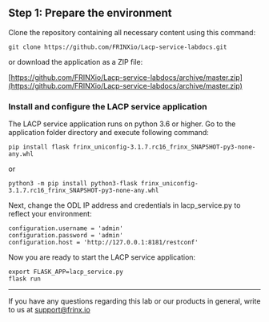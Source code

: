 ## Step 1: Prepare the environment

Clone the repository containing all necessary content using this command:

```
git clone https://github.com/FRINXio/Lacp-service-labdocs.git
```

or download the application as a ZIP file:

[https://github.com/FRINXio/Lacp-service-labdocs/archive/master.zip](https://github.com/FRINXio/Lacp-service-labdocs/archive/master.zip)

### Install and configure the LACP service application

The LACP service application runs on python 3.6 or higher. Go to the application folder directory and execute following command:

```
pip install flask frinx_uniconfig-3.1.7.rc16_frinx_SNAPSHOT-py3-none-any.whl
```
or
```
python3 -m pip install python3-flask frinx_uniconfig-3.1.7.rc16_frinx_SNAPSHOT-py3-none-any.whl
```

Next, change the ODL IP address and credentials in lacp_service.py to reflect your environment:

```
configuration.username = 'admin'
configuration.password = 'admin'
configuration.host = 'http://127.0.0.1:8181/restconf'
```

Now you are ready to start the LACP service application:

```
export FLASK_APP=lacp_service.py
flask run
```
---

If you have any questions regarding this lab or our products in general, write to us at [support@frinx.io](mailto:support@frinx.io)
